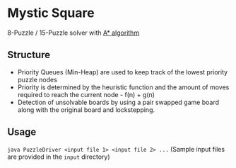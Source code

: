 # Mystic Square
8-Puzzle / 15-Puzzle solver with [A* algorithm](https://en.wikipedia.org/wiki/A*_search_algorithm)

## Structure
- Priority Queues (Min-Heap) are used to keep track of the lowest priority puzzle nodes
- Priority is determined by the heuristic function and the amount of moves required to reach the current node - f(n) + g(n)
- Detection of unsolvable boards by using a pair swapped game board along with the original board and lockstepping.

## Usage
`java PuzzleDriver <input file 1> <input file 2> ...` (Sample input files are provided in the `input` directory)
